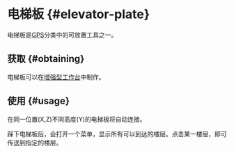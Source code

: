 # 电梯板 {#elevator-plate}

电梯板是[GPS](/GPS)分类中的可放置工具之一。

## 获取 {#obtaining}

电梯板可以在[增强型工作台](/Enhanced-Crafting-Table)中制作。

## 使用 {#usage}

在同一位置(X,Z)不同高度(Y)的电梯板将自动连接。

踩下电梯板后，会打开一个菜单，显示所有可以到达的楼层。点击某一楼层，即可传送到指定的楼层。
